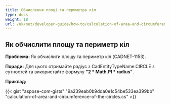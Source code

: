 ```yaml
---
title: Обчислення площі та периметра кіл
type: docs
weight: 18
url: /uk/net/developer-guide/how-to/calculation-of-area-and-circumference-of-the-circles/
---
```


## **Як обчислити площу та периметр кіл**

**Проблема:** Як обчислити площу та периметр кіл (CADNET-1153).

**Поради:** Для цього отримайте радіус з CadEntityTypeName.CIRCLE з сутностей та використайте формулу **"2 * Math.PI * radius"**.

**Приклад:**

{{< gist "aspose-com-gists" "9a239eab0b9dda0e1c54be533ea399bb" "calculation-of-area-and-circumference-of-the-circles.cs" >}}
